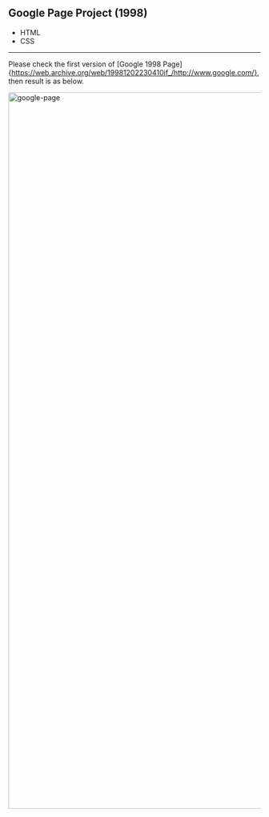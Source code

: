 

## Google Page Project (1998)

* HTML
* CSS

***

Please check the first version of [Google 1998 Page]{https://web.archive.org/web/19981202230410if_/http://www.google.com/}, then result is as below.

<img width="1431" alt="google-page" src="https://user-images.githubusercontent.com/73403359/139574174-5e84bcd2-322f-4e80-8d09-32b6357656a4.png">
